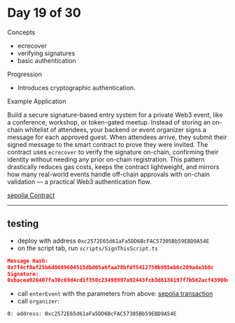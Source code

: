 # Day 19 of 30

Concepts

- ecrecover
- verifying signatures
- basic authentication

Progression

- Introduces cryptographic authentication.

Example Application

Build a secure signature-based entry system for a private Web3 event, like a conference, workshop, or token-gated meetup. Instead of storing an on-chain whitelist of attendees, your backend or event organizer signs a message for each approved guest. When attendees arrive, they submit their signed message to the smart contract to prove they were invited. The contract uses `ecrecover` to verify the signature on-chain, confirming their identity without needing any prior on-chain registration. This pattern drastically reduces gas costs, keeps the contract lightweight, and mirrors how many real-world events handle off-chain approvals with on-chain validation — a practical Web3 authentication flow.

[sepolia Contract](https://sepolia.etherscan.io/address/0x58b2e80281805e5fe2bc1e54eb150a55b8112b0e#code)

---

## testing

- deploy with address `0xc2572E65d61aFa5DD6BcFAC57305Bb59EBD9A54E`
- on the script tab, run `scripts/SignThisScript.ts`

```json
Message Hash:
0x7f4cf8ef25b6d8689604515dbd05a6faa78bfdf5412750b985eb6c209a4e3b8c
Signature:
0xbacea926407fa30c69d4cd1f350c23498997a92443fcb3d8136197f7b562acf43900ef892a00fda1a0bfa217b7a4fa8249dc5fec5013e0dfd5c0c47373a50f4e1b
```

- call `enterEvent` with the parameters from above: [sepolia transaction](https://sepolia.etherscan.io/tx/0xc22259f3f9963c77652ed580d7f6cce4ee0554b6ea3362aad7d303aa794956a5)
- call `organizer`:

```jason
0: address: 0xc2572E65d61aFa5DD6BcFAC57305Bb59EBD9A54E
```
